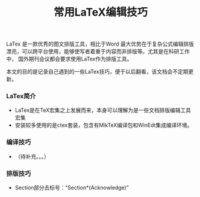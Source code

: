 ﻿---
layout: post
title: 常用LaTeX编辑技巧
category: 技术
tags: LaTeX
keywords: 
description: 
---

LaTex 是一款优秀的图文排版工具，相比于Word 最大优势在于复杂公式编辑排版漂亮，可以跨平台使用，能够使写者着重于内容而非排版等。尤其是在科研工作中，
国外期刊会议都会要求使用LaTex作为排版工具。
		
本文的目的是记录自己遇到的一些LaTex技巧，便于以后翻看，该文档会不定期更新。
		

### LaTex简介

- LaTex是在TeX宏集之上发展而来，本身可以理解为是一些文档排版编辑工具宏集
- 安装较多使用的是ctex套装，包含有MikTeX编译包和WinEdt集成编译环境。

### 编译技巧
		
- （待补充。。。）

### 排版技巧

-  Section部分去标号：“Section*(Acknowledge)”
